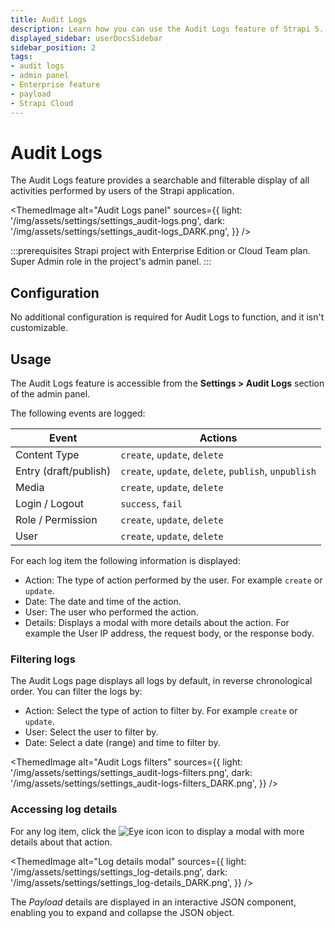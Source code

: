 ```yaml
---
title: Audit Logs
description: Learn how you can use the Audit Logs feature of Strapi 5.
displayed_sidebar: userDocsSidebar
sidebar_position: 2
tags:
- audit logs
- admin panel
- Enterprise feature
- payload
- Strapi Cloud
---
```


# Audit Logs <EnterpriseBadge withLinkIcon link="https://strapi.io/pricing-self-hosted" /> <CloudTeamBadge/>

The Audit Logs feature provides a searchable and filterable display of all activities performed by users of the Strapi application.

<ThemedImage
  alt="Audit Logs panel"
  sources={{
    light: '/img/assets/settings/settings_audit-logs.png',
    dark: '/img/assets/settings/settings_audit-logs_DARK.png',
  }}
/>

:::prerequisites
<Icon name="check-square"/> Strapi project with Enterprise Edition or Cloud Team plan. <br/>
<Icon name="check-square"/> Super Admin role in the project's admin panel.
:::

## Configuration

<!-- The Audit Logs feature is activated by default but only for:

- Strapi CMS projects in Enterprise Edition,
- Strapi Cloud projects in Team plan. -->

No additional configuration is required for Audit Logs to function, and it isn't customizable.

<!-- It however requires the Super Admin role to be accessible (see ...). -->

## Usage

The Audit Logs feature is accessible from the **Settings > Audit Logs** section of the admin panel.

The following events are logged:

| Event | Actions |
| --- | --- |
| Content Type | `create`, `update`, `delete` |
| Entry (draft/publish) | `create`, `update`, `delete`, `publish`, `unpublish` |
| Media | `create`, `update`, `delete` |
| Login / Logout | `success`, `fail` |
| Role / Permission | `create`, `update`, `delete` |
| User | `create`, `update`, `delete` |


For each log item the following information is displayed:

* Action: The type of action performed by the user. For example `create` or `update`.
* Date: The date and time of the action.
* User: The user who performed the action.
* Details: Displays a modal with more details about the action. For example the User IP address, the request body, or the response body.


### Filtering logs

The Audit Logs page displays all logs by default, in reverse chronological order. You can filter the logs by:

* Action: Select the type of action to filter by. For example `create` or `update`.
* User: Select the user to filter by.
* Date: Select a date (range) and time to filter by.

<ThemedImage
  alt="Audit Logs filters"
  sources={{
    light: '/img/assets/settings/settings_audit-logs-filters.png',
    dark: '/img/assets/settings/settings_audit-logs-filters_DARK.png',
  }}
/>

### Accessing log details

For any log item, click the ![Eye icon](/img/assets/icons/v5/Eye.svg) icon to display a modal with more details about that action.

<ThemedImage
  alt="Log details modal"
  sources={{
    light: '/img/assets/settings/settings_log-details.png',
    dark: '/img/assets/settings/settings_log-details_DARK.png',
  }}
/>

The *Payload* details are displayed in an interactive JSON component, enabling you to expand and collapse the JSON object.